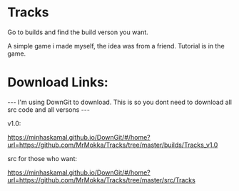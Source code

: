 # Tracks

Go to builds and find the build verson you want.

A simple game i made myself, the idea was from a friend.
Tutorial is in the game.

# Download Links:

--- I'm using DownGit to download. This is so you dont need to download all src code and all versons ---

v1.0:

https://minhaskamal.github.io/DownGit/#/home?url=https://github.com/MrMokka/Tracks/tree/master/builds/Tracks_v1.0






src for those who want:

https://minhaskamal.github.io/DownGit/#/home?url=https://github.com/MrMokka/Tracks/tree/master/src/Tracks

